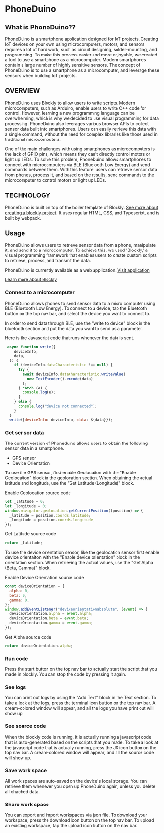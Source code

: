 # PhoneDuino

## What is PhoneDuino??

PhoneDuino is a smartphone application designed for IoT projects. Creating IoT devices on your own using microcomputers, motors, and sensors requires a lot of hard work, such as circuit designing, solder-mounting, and programming. To make this process easier and more enjoyable, we created a tool to use a smartphone as a microcomputer. Modern smartphones contain a large number of highly sensitive sensors. The concept of PhoneDuino is to use a smartphone as a microcomputer, and leverage these sensors when building IoT projects.

## OVERVIEW

PhoneDuino uses Blockly to allow users to write scripts. Modern microcomputers, such as Arduino, enable users to write C++ code for control. However, learning a new programming language can be overwhelming, which is why we decided to use visual programming for data processing. PhoneDuino also leverages various browser APIs to collect sensor data built into smartphones. Users can easily retrieve this data with a single command, without the need for complex libraries like those used in traditional microcomputers.

One of the main challenges with using smartphones as microcomputers is the lack of GPIO pins, which means they can't directly control motors or light up LEDs. To solve this problem, PhoneDuino allows smartphones to connect with microcomputers via BLE (Bluetooth Low Energy) and send commands between them. With this feature, users can retrieve sensor data from phones, process it, and based on the results, send commands to the microcomputer to control motors or light up LEDs.

## TECHNOLOGY

PhoneDuino is built on top of the boiler template of Blockly. [See more about creating a blockly project](https://developers.google.com/blockly/guides/get-started/get-the-code). It uses regular HTML, CSS, and Typescript, and is built by webpack.

## Usage

PhoneDuino allows users to retrieve sensor data from a phone, manipulate it, and send it to a microcomputer. To achieve this, we used 'Blockly,' a visual programming framework that enables users to create custom scripts to retrieve, process, and transmit the data.

PhoneDuino is currently available as a web application. [Visit application](https://phoneduino.rogue1starwars.com)

[Learn more about Blockly](https://developers.google.com/blockly)

### Connect to a microcomputer

PhoneDuino allows phones to send sensor data to a micro computer using BLE (Bluetooth Low Energy). To connect to a device, tap the Bluetooth button on the top nav bar, and select the device you want to connect to.

In order to send data through BLE, use the "write to device" block in the bluetooth section and put the data you want to send as a parameter.

Here is the Javascript code that runs whenever the data is sent.

```javascript
 async function write({
    deviceInfo,
    data,
  }) {
    if (deviceInfo.dataCharacteristic !== null) {
      try {
        await deviceInfo.dataCharacteristic.writeValue(
          new TextEncoder().encode(data),
        );
      } catch (e) {
        console.log(e);
      }
    } else {
      console.log("device not connected");
    }
  }
  write({deviceInfo: deviceInfo, data: ${data}});
```

### Get sensor data

The current version of Phoneduino allows users to obtain the following sensor data in a smartphone.

- GPS sensor
- Device Orientation

To use the GPS sensor, first enable Geolocation with the "Enable Geolocation" block in the geolocation section. When obtaining the actual latitude and longitude, use the "Get Latitude (Longitude)" block.

Enable Geolocation source code

```javascript
let _latitude = 0;
let _longitude = 0;
window.navigator.geolocation.getCurrentPosition((position) => {
  _latitude = position.coords.latitude;
  _longitude = position.coords.longitude;
});
```

Get Latitude source code

```javascript
return _latitude;
```

To use the device orientation sensor, like the geolocation sensor first enable device orientaiton with the "Enable device orientation" block in the orientation section. When retrieving the actual values, use the "Get Alpha (Beta, Gamma)" block.

Enable Device Orientation source code

```javascript
const deviceOrientation = {
  alpha: 0,
  beta: 0,
  gamma: 0,
};
window.addEventListener("deviceorientationabsolute", (event) => {
  deviceOrientation.alpha = event.alpha;
  deviceOrientation.beta = event.beta;
  deviceOrientation.gamma = event.gamma;
});
```

Get Alpha source code

```javascript
return deviceOrientation.alpha;
```

### Run code

Press the start button on the top nav bar to actually start the script that you made in blockly. You can stop the code by pressing it again.

### See logs

You can print out logs by using the "Add Text" block in the Text section. To take a look at the logs, press the terminal icon button on the top nav bar. A cream-colored window will appear, and all the logs you have print out will show up.

### See source code

When the blockly code is running, it is actually running a javascript code that is auto-generated based on the scripts that you made. To take a look at the javascript code that is actually running, press the JS icon button on the top nav bar. A cream-colored window will appear, and all the source code will show up.

### Save work space

All work spaces are auto-saved on the device's local storage. You can retrieve them whenever you open up PhoneDuino again, unless you delete all chached data.

### Share work space

You can export and import workspaces via json file. To download your workspace, press the download icon button on the top nav bar. To upload an existing workspace, tap the upload icon button on the nav bar.
